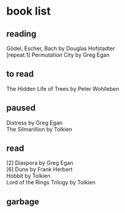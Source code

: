 # book list

## reading
Gödel, Escher, Bach by Douglas Hofstadter  
[repeat:1] Permutation City by Greg Egan  

## to read
The Hidden Life of Trees by Peter Wohlleben  

## paused
Distress by Greg Egan  
The Silmarillion by Tolkien  

## read
[2] Diaspora by Greg Egan  
[6] Dune by Frank Herbert  
Hobbit by Tolkien  
Lord of the Rings Trilogy by Tolkien  

## garbage
